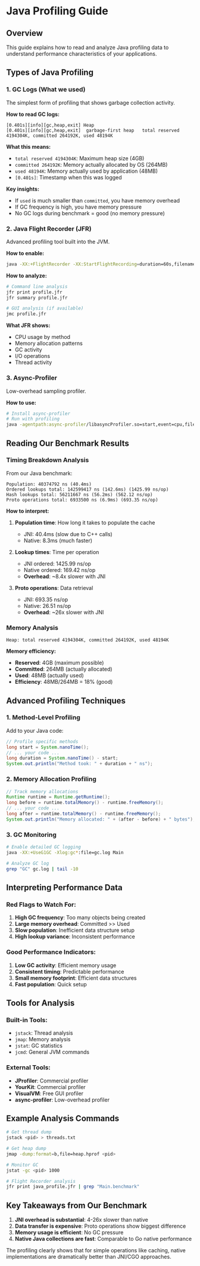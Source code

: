 # Java Profiling Guide

## Overview
This guide explains how to read and analyze Java profiling data to understand performance characteristics of your applications.

## Types of Java Profiling

### 1. **GC Logs (What we used)**
The simplest form of profiling that shows garbage collection activity.

**How to read GC logs:**
```
[0.401s][info][gc,heap,exit] Heap
[0.401s][info][gc,heap,exit]  garbage-first heap   total reserved 4194304K, committed 264192K, used 48194K
```

**What this means:**
- `total reserved 4194304K`: Maximum heap size (4GB)
- `committed 264192K`: Memory actually allocated by OS (264MB)
- `used 48194K`: Memory actually used by application (48MB)
- `[0.401s]`: Timestamp when this was logged

**Key insights:**
- If `used` is much smaller than `committed`, you have memory overhead
- If GC frequency is high, you have memory pressure
- No GC logs during benchmark = good (no memory pressure)

### 2. **Java Flight Recorder (JFR)**
Advanced profiling tool built into the JVM.

**How to enable:**
```bash
java -XX:+FlightRecorder -XX:StartFlightRecording=duration=60s,filename=profile.jfr Main
```

**How to analyze:**
```bash
# Command line analysis
jfr print profile.jfr
jfr summary profile.jfr

# GUI analysis (if available)
jmc profile.jfr
```

**What JFR shows:**
- CPU usage by method
- Memory allocation patterns
- GC activity
- I/O operations
- Thread activity

### 3. **Async-Profiler**
Low-overhead sampling profiler.

**How to use:**
```bash
# Install async-profiler
# Run with profiling
java -agentpath:async-profiler/libasyncProfiler.so=start,event=cpu,file=profile.html Main
```

## Reading Our Benchmark Results

### **Timing Breakdown Analysis**

From our Java benchmark:
```
Population: 40374792 ns (40.4ms)
Ordered lookups total: 142599417 ns (142.6ms) (1425.99 ns/op)
Hash lookups total: 56211667 ns (56.2ms) (562.12 ns/op)
Proto operations total: 6933500 ns (6.9ms) (693.35 ns/op)
```

**How to interpret:**
1. **Population time**: How long it takes to populate the cache
   - JNI: 40.4ms (slow due to C++ calls)
   - Native: 8.3ms (much faster)

2. **Lookup times**: Time per operation
   - JNI ordered: 1425.99 ns/op
   - Native ordered: 169.42 ns/op
   - **Overhead**: ~8.4x slower with JNI

3. **Proto operations**: Data retrieval
   - JNI: 693.35 ns/op
   - Native: 26.51 ns/op
   - **Overhead**: ~26x slower with JNI

### **Memory Analysis**

```
Heap: total reserved 4194304K, committed 264192K, used 48194K
```

**Memory efficiency:**
- **Reserved**: 4GB (maximum possible)
- **Committed**: 264MB (actually allocated)
- **Used**: 48MB (actually used)
- **Efficiency**: 48MB/264MB = 18% (good)

## Advanced Profiling Techniques

### **1. Method-Level Profiling**

Add to your Java code:
```java
// Profile specific methods
long start = System.nanoTime();
// ... your code ...
long duration = System.nanoTime() - start;
System.out.println("Method took: " + duration + " ns");
```

### **2. Memory Allocation Profiling**

```java
// Track memory allocations
Runtime runtime = Runtime.getRuntime();
long before = runtime.totalMemory() - runtime.freeMemory();
// ... your code ...
long after = runtime.totalMemory() - runtime.freeMemory();
System.out.println("Memory allocated: " + (after - before) + " bytes");
```

### **3. GC Monitoring**

```bash
# Enable detailed GC logging
java -XX:+UseG1GC -Xlog:gc*:file=gc.log Main

# Analyze GC log
grep "GC" gc.log | tail -10
```

## Interpreting Performance Data

### **Red Flags to Watch For:**

1. **High GC frequency**: Too many objects being created
2. **Large memory overhead**: Committed >> Used
3. **Slow population**: Inefficient data structure setup
4. **High lookup variance**: Inconsistent performance

### **Good Performance Indicators:**

1. **Low GC activity**: Efficient memory usage
2. **Consistent timing**: Predictable performance
3. **Small memory footprint**: Efficient data structures
4. **Fast population**: Quick setup

## Tools for Analysis

### **Built-in Tools:**
- `jstack`: Thread analysis
- `jmap`: Memory analysis
- `jstat`: GC statistics
- `jcmd`: General JVM commands

### **External Tools:**
- **JProfiler**: Commercial profiler
- **YourKit**: Commercial profiler
- **VisualVM**: Free GUI profiler
- **async-profiler**: Low-overhead profiler

## Example Analysis Commands

```bash
# Get thread dump
jstack <pid> > threads.txt

# Get heap dump
jmap -dump:format=b,file=heap.hprof <pid>

# Monitor GC
jstat -gc <pid> 1000

# Flight Recorder analysis
jfr print java_profile.jfr | grep "Main.benchmark"
```

## Key Takeaways from Our Benchmark

1. **JNI overhead is substantial**: 4-26x slower than native
2. **Data transfer is expensive**: Proto operations show biggest difference
3. **Memory usage is efficient**: No GC pressure
4. **Native Java collections are fast**: Comparable to Go native performance

The profiling clearly shows that for simple operations like caching, native implementations are dramatically better than JNI/CGO approaches. 
